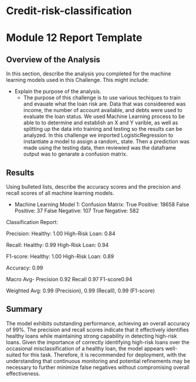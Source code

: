 # Credit-risk-classification

# Module 12 Report Template

## Overview of the Analysis

In this section, describe the analysis you completed for the machine learning models used in this Challenge. This might include:

* Explain the purpose of the analysis.
  - The purpose of this challenge is to use various techiques to train and evauate what the loan risk are. Data that was consideered was income, the number of account available, and debts were used to evaluate the loan status. We used Machine Learning process to be able to to determine and establish an X and Y varible, as well as splitting up the data into training and testing so the results can be analyzed.
    In this challenge we imported LogisticRegression to instantiate a model to assign a random_ state. Then a prediction was made using the testing data, then reviewied was the dataframe output was to genarate a confusion matrix.
     

## Results

Using bulleted lists, describe the accuracy scores and the precision and recall scores of all machine learning models.

* Machine Learning Model 1:
 Confusion Matrix:
True Positive: 18658
False Positive: 37
False Negative: 107
True Negative: 582

Classification Report:

Precision:
Healthy: 1.00
High-Risk Loan: 0.84

Recall:
Healthy: 0.99
High-Risk Loan: 0.94

F1-score:
Healthy: 1.00
High-Risk Loan: 0.89

Accuracy: 0.99

Macro Avg-
Precision 0.92 
Recall 0.97
F1-score0.94

Weighted Avg: 0.99 (Precision), 0.99 (Recall), 0.99 (F1-score)

## Summary

The model exhibits outstanding performance, achieving an overall accuracy of 99%. The precision and recall scores indicate that it effectively identifies healthy loans while maintaining strong capability in detecting high-risk loans. Given the importance of correctly identifying high-risk loans over the occasional misclassification of a healthy loan, the model appears well-suited for this task. Therefore, it is recommended for deployment, with the understanding that continuous monitoring and potential refinements may be necessary to further minimize false negatives without compromising overall effectiveness.
